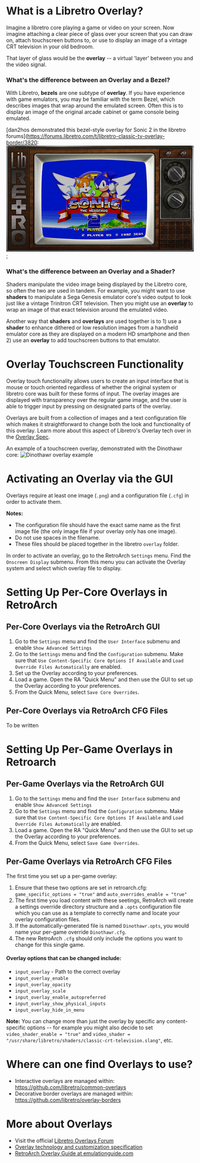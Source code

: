 # What is a Libretro Overlay?

Imagine a libretro core playing a game or video on your screen. Now imagine attaching a clear piece of glass over your screen that you can draw on, attach touchscreen buttons to, or use to display an image of a vintage CRT television in your old bedroom.

That layer of glass would be the **overlay** -- a virtual 'layer' between you and the video signal.

### What's the difference between an Overlay and a Bezel?

With Libretro, **bezels** are one subtype of **overlay**. If you have experience with game emulators, you may be familiar with the term Bezel, which describes images that wrap around the emulated screen. Often this is to display an image of the original arcade cabinet or game console being emulated.

[dan2hos demonstrated this bezel-style overlay for Sonic 2 in the libretro forums](https://forums.libretro.com/t/libretro-classic-tv-overlay-border/3820:
![Bezel overlay](../image/guides/overlay-customaspectexample.jpg "Bezel-style overlay example with Sonic 2");

### What's the difference between an Overlay and a Shader?

Shaders manipulate the video image being displayed by the Libretro core, so often the two are used in tandem. For example, you might want to use **shaders** to manipulate a Sega Genesis emulator core's video output to look just like a vintage Trinitron CRT television. Then you might use an **overlay** to wrap an image of that exact television around the emulated video.

Another way that **shaders** and **overlays** are used together is to 1) use a **shader** to enhance dithered or low resolution images from a handheld emulator core as they are displayed on a modern HD smartphone and then 2) use an **overlay** to add touchscreen buttons to that emulator.

# Overlay Touchscreen Functionality

Overlay touch functionality allows users to create an input interface that is mouse or touch oriented regardless of whether the original system or libretro core was built for these forms of input. The overlay images are displayed with transparency over the regular game image, and the user is able to trigger input by pressing on designated parts of the overlay.

Overlays are built from a collection of images and a text configuration file which makes it straightforward to change both the look and functionality of this overlay. Learn more about this aspect of Libretro's Overlay tech over in the [Overlay Spec](https://docs.libretro.com/specs/overlay/).

An example of a touchscreen overlay, demonstrated with the Dinothawr core:
![Dinothawr overlay example](https://wiki.libretro.com/images/5/5c/Retroarch-dinothawr-overlay.jpg "Dinothawr overlay example")

# Activating an Overlay via the GUI

Overlays require at least one image (`.png`) and a configuration file (`.cfg`) in order to activate them.

**Notes:**
- The configuration file should have the exact same name as the first image file (the only image file if your overlay only has one image).
- Do not use spaces in the filename.
- These files should be placed together in the libretro `overlay` folder.

In order to activate an overlay, go to the RetroArch `Settings` menu. Find the `Onscreen Display` submenu. From this menu you can activate the Overlay system and select which overlay file to display.

# Setting Up Per-Core Overlays in RetroArch

## Per-Core Overlays via the RetroArch GUI

1. Go to the `Settings` menu and find the `User Interface` submenu and enable `Show Advanced Settings`
2. Go to the `Settings` menu and find the `Configuration` submenu. Make sure that `Use Content-Specific Core Options If Available` and `Load Override Files Automatically` are enabled.
3. Set up the Overlay according to your preferences.
3. Load a game. Open the RA "Quick Menu" and then use the GUI to set up the Overlay according to your preferences.
4. From the Quick Menu, select `Save Core Overrides`.

## Per-Core Overlays via RetroArch CFG Files

To be written

# Setting Up Per-Game Overlays in Retroarch

## Per-Game Overlays via the RetroArch GUI

1. Go to the `Settings` menu and find the `User Interface` submenu and enable `Show Advanced Settings`
2. Go to the `Settings` menu and find the `Configuration` submenu. Make sure that `Use Content-Specific Core Options If Available` and `Load Override Files Automatically` are enabled.
3. Load a game. Open the RA "Quick Menu" and then use the GUI to set up the Overlay according to your preferences.
4. From the Quick Menu, select `Save Game Overrides`.

## Per-Game Overlays via RetroArch CFG Files

The first time you set up a per-game overlay:
1. Ensure that these two options are set in retroarch.cfg: `game_specific_options = "true"` and `auto_overrides_enable = "true"`
2. The first time you load content with these seetings, RetroArch will create a settings override directory structure and a `.opts` configuration file which you can use as a template to correctly name and locate your overlay configuration files. 
3. If the automatically-generated file is named `Dinothawr.opts`, you would name your per-game override `Dinothawr.cfg`.
3. The new RetroArch `.cfg` should only include the options you want to change for this single game.

#### Overlay options that can be changed include:
- `input_overlay` - Path to the correct overlay
- `input_overlay_enable`
- `input_overlay_opacity`
- `input_overlay_scale`
- `input_overlay_enable_autopreferred`
- `input_overlay_show_physical_inputs`
- `input_overlay_hide_in_menu`

**Note:** You can change more than just the overlay by specific any content-specific options -- for example you might also decide to set `video_shader_enable = "true"` and `video_shader = "/usr/share/libretro/shaders/classic-crt-television.slang"`, etc.

# Where can one find Overlays to use?

- Interactive overlays are managed within: https://github.com/libretro/common-overlays
- Decorative border overlays are managed within: https://github.com/libretro/overlay-borders

# More about Overlays

- Visit the official [Libretro Overlays Forum](https://forums.libretro.com/c/retroarch-additions/retroarch-overlays)
- [Overlay technology and customization specification](https://docs.libretro.com/specs/overlay/)
- [RetroArch Overlay Guide at emulationguide.com](http://emulationguide.com/retroarch-overlays)
